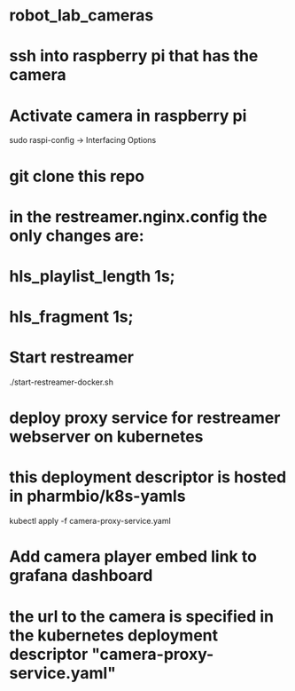 # robot_lab_cameras

# ssh into raspberry pi that has the camera

# Activate camera in raspberry pi
sudo raspi-config -> Interfacing Options

# git clone this repo

# in the restreamer.nginx.config the only changes are:
#    hls_playlist_length 1s;
#    hls_fragment 1s;
#

# Start restreamer
./start-restreamer-docker.sh

# deploy proxy service for restreamer webserver on kubernetes
# this deployment descriptor is hosted in pharmbio/k8s-yamls
kubectl apply -f camera-proxy-service.yaml

# Add camera player embed link to grafana dashboard
# the url to the camera is specified in the kubernetes deployment descriptor "camera-proxy-service.yaml"
